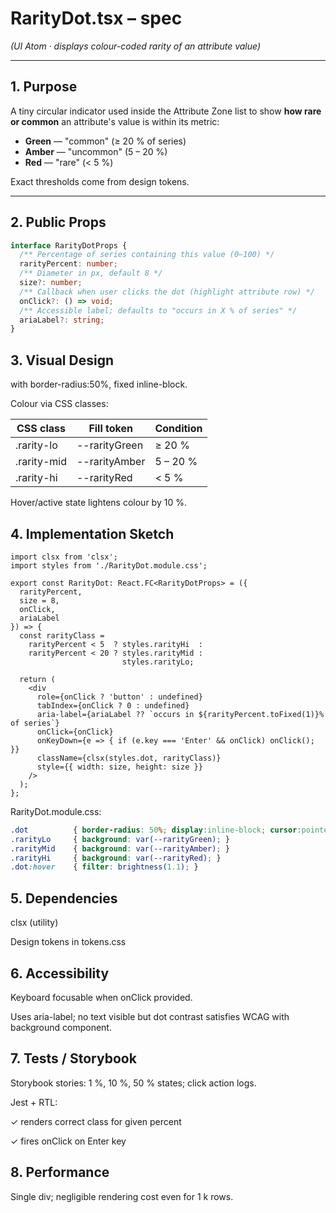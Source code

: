 # RarityDot.tsx – spec  
*(UI Atom · displays colour-coded rarity of an attribute value)*

---

## 1. Purpose

A tiny circular indicator used inside the Attribute Zone list to show **how
rare or common** an attribute's value is within its metric:

* **Green** — "common" (≥ 20 % of series)
* **Amber** — "uncommon" (5 – 20 %)
* **Red**   — "rare" (< 5 %)

Exact thresholds come from design tokens.

---

## 2. Public Props

```ts
interface RarityDotProps {
  /** Percentage of series containing this value (0–100) */
  rarityPercent: number;
  /** Diameter in px, default 8 */
  size?: number;
  /** Callback when user clicks the dot (highlight attribute row) */
  onClick?: () => void;
  /** Accessible label; defaults to "occurs in X % of series" */
  ariaLabel?: string;
}
```

## 3. Visual Design
<div> with border-radius:50%, fixed inline-block.

Colour via CSS classes:

| CSS class | Fill token | Condition |
|-----------|------------|-----------|
| .rarity-lo | --rarityGreen | ≥ 20 % |
| .rarity-mid | --rarityAmber | 5 – 20 % |
| .rarity-hi | --rarityRed | < 5 % |

Hover/active state lightens colour by 10 %.

## 4. Implementation Sketch

```tsx
import clsx from 'clsx';
import styles from './RarityDot.module.css';

export const RarityDot: React.FC<RarityDotProps> = ({
  rarityPercent,
  size = 8,
  onClick,
  ariaLabel
}) => {
  const rarityClass =
    rarityPercent < 5  ? styles.rarityHi  :
    rarityPercent < 20 ? styles.rarityMid :
                         styles.rarityLo;

  return (
    <div
      role={onClick ? 'button' : undefined}
      tabIndex={onClick ? 0 : undefined}
      aria-label={ariaLabel ?? `occurs in ${rarityPercent.toFixed(1)}% of series`}
      onClick={onClick}
      onKeyDown={e => { if (e.key === 'Enter' && onClick) onClick(); }}
      className={clsx(styles.dot, rarityClass)}
      style={{ width: size, height: size }}
    />
  );
};
```

RarityDot.module.css:

```css
.dot          { border-radius: 50%; display:inline-block; cursor:pointer; }
.rarityLo     { background: var(--rarityGreen); }
.rarityMid    { background: var(--rarityAmber); }
.rarityHi     { background: var(--rarityRed); }
.dot:hover    { filter: brightness(1.1); }
```

## 5. Dependencies
clsx (utility)

Design tokens in tokens.css

## 6. Accessibility
Keyboard focusable when onClick provided.

Uses aria-label; no text visible but dot contrast satisfies WCAG with
background component.

## 7. Tests / Storybook
Storybook stories: 1 %, 10 %, 50 % states; click action logs.

Jest + RTL:

✓ renders correct class for given percent

✓ fires onClick on Enter key

## 8. Performance
Single div; negligible rendering cost even for 1 k rows.